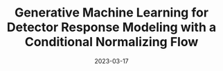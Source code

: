 ---
title: "Generative Machine Learning for Detector Response Modeling with a Conditional Normalizing Flow"
date: 2023-03-17
venue: arxiv:2303.10148
link: https://inspirehep.net/literature/2643799
inspire_id: 2643799
authors: Allison Xu, Shuo Han, Xiangyang Ju,  et al.
bibtex: '@article{Xu:2023xdc,\n archiveprefix = {arXiv},\n author = {Xu, Allison and Han, Shuo and Ju, Xiangyang and Wang, Haichen},\n eprint = {2303.10148},\n month = {3},\n primaryclass = {hep-ex},\n title = {{Generative Machine Learning for Detector Response Modeling with a Conditional Normalizing Flow}},\n year = {2023}\n}\n'
---